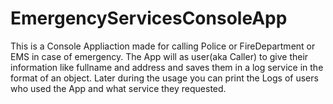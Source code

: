 # EmergencyServicesConsoleApp
This is a Console Appliaction made for calling Police or FireDepartment or EMS in case of emergency.
The App will as user(aka Caller) to give their information like fullname and address and saves them in a log service in the format of
an object.
Later during the usage you can print the Logs of users who used the App and what service they requested.
